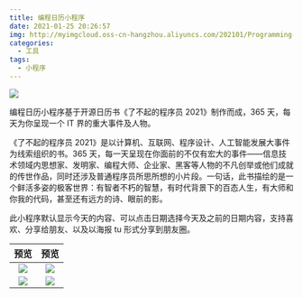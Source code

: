 ```yaml
---
title: 编程日历小程序
date: 2021-01-25 20:26:57
img: http://myimgcloud.oss-cn-hangzhou.aliyuncs.com/202101/Programming-calendar-wxapp/shareImg.jpg
categories:
  - 工具
tags:
  - 小程序
---
```


![](http://myimgcloud.oss-cn-hangzhou.aliyuncs.com/202101/Programming-calendar-wxapp/1.png)

编程日历小程序基于开源日历书《了不起的程序员 2021》制作而成，365 天，每天为你呈现一个 IT 界的重大事件及人物。

<!-- more -->

《了不起的程序员 2021》是以计算机、互联网、程序设计、人工智能发展大事件为线索组织的书。365 天，每一天呈现在你面前的不仅有宏大的事件——信息技术领域内思想家、发明家、编程大师、企业家、黑客等人物的不凡创举或他们成就的传世作品，同时还涉及普通程序员所思所想的小片段。一句话，此书描绘的是一个鲜活多姿的极客世界：有智者不朽的智慧，有时代背景下的百态人生，有大师和你我的代码，甚至还有远方的诗、眼前的影。

此小程序默认显示今天的内容、可以点击日期选择今天及之前的日期内容，支持喜欢、分享给朋友、以及以海报 tu 形式分享到朋友圈。

|                                            预览                                             |                                            预览                                             |
| :-----------------------------------------------------------------------------------------: | :-----------------------------------------------------------------------------------------: |
| ![](http://myimgcloud.oss-cn-hangzhou.aliyuncs.com/202101/Programming-calendar-wxapp/2.jpg) | ![](http://myimgcloud.oss-cn-hangzhou.aliyuncs.com/202101/Programming-calendar-wxapp/3.jpg) |
| ![](http://myimgcloud.oss-cn-hangzhou.aliyuncs.com/202101/Programming-calendar-wxapp/4.jpg) | ![](http://myimgcloud.oss-cn-hangzhou.aliyuncs.com/202101/Programming-calendar-wxapp/5.jpg) |
